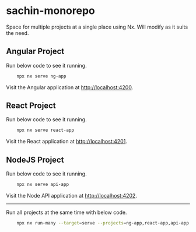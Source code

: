 # sachin-monorepo

Space for multiple projects at a single place using Nx. Will modify as it suits the need.

## Angular Project

Run below code to see it running.

```sh
    npx nx serve ng-app
```

Visit the Angular application at [http://localhost:4200](http://localhost:4200).

## React Project

Run below code to see it running.

```sh
    npx nx serve react-app
```

Visit the React application at [http://localhost:4201](http://localhost:4201).

## NodeJS Project

Run below code to see it running.

```sh
    npx nx serve api-app
```

Visit the Node API application at [http://localhost:4202](http://localhost:4202).

---

Run all projects at the same time with below code.

```sh
    npx nx run-many --target=serve --projects=ng-app,react-app,api-app --parallel
```
